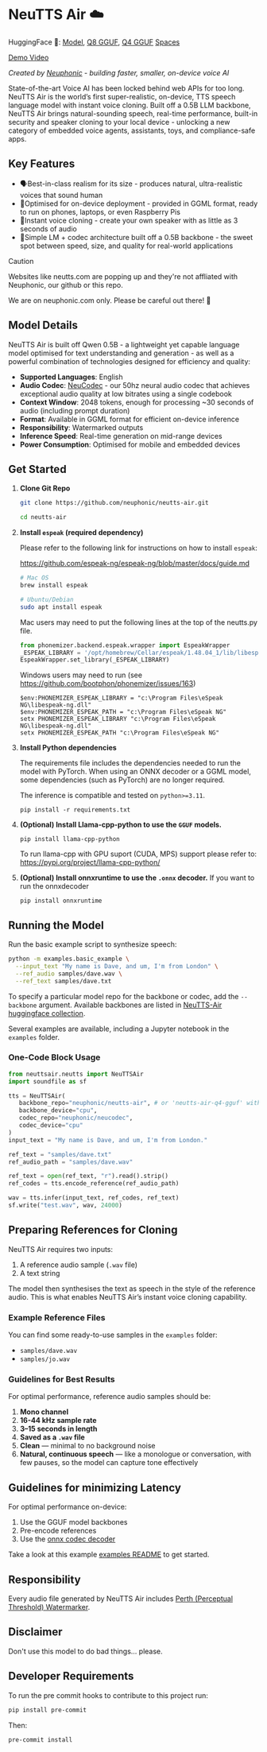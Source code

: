 # NeuTTS Air ☁️

HuggingFace 🤗: [Model](https://huggingface.co/neuphonic/neutts-air), [Q8 GGUF](https://huggingface.co/neuphonic/neutts-air-q8-gguf), [Q4 GGUF](https://huggingface.co/neuphonic/neutts-air-q4-gguf) [Spaces](https://huggingface.co/spaces/neuphonic/neutts-air)

[Demo Video](https://github.com/user-attachments/assets/020547bc-9e3e-440f-b016-ae61ca645184)

*Created by [Neuphonic](http://neuphonic.com/) - building faster, smaller, on-device voice AI*

State-of-the-art Voice AI has been locked behind web APIs for too long. NeuTTS Air is the world’s first super-realistic, on-device, TTS speech language model with instant voice cloning. Built off a 0.5B LLM backbone, NeuTTS Air brings natural-sounding speech, real-time performance, built-in security and speaker cloning to your local device - unlocking a new category of embedded voice agents, assistants, toys, and compliance-safe apps.

## Key Features

- 🗣Best-in-class realism for its size - produces natural, ultra-realistic voices that sound human
- 📱Optimised for on-device deployment - provided in GGML format, ready to run on phones, laptops, or even Raspberry Pis
- 👫Instant voice cloning - create your own speaker with as little as 3 seconds of audio
- 🚄Simple LM + codec architecture built off a 0.5B backbone - the sweet spot between speed, size, and quality for real-world applications

> [!CAUTION]
> Websites like neutts.com are popping up and they're not affliated with Neuphonic, our github or this repo.
>
> We are on neuphonic.com only. Please be careful out there! 🙏

## Model Details

NeuTTS Air is built off Qwen 0.5B - a lightweight yet capable language model optimised for text understanding and generation - as well as a powerful combination of technologies designed for efficiency and quality:
- **Supported Languages**: English
- **Audio Codec**: [NeuCodec](https://huggingface.co/neuphonic/neucodec) - our 50hz neural audio codec that achieves exceptional audio quality at low bitrates using a single codebook
- **Context Window**: 2048 tokens, enough for processing ~30 seconds of audio (including prompt duration)
- **Format**: Available in GGML format for efficient on-device inference
- **Responsibility**: Watermarked outputs
- **Inference Speed**: Real-time generation on mid-range devices
- **Power Consumption**: Optimised for mobile and embedded devices

## Get Started

1. **Clone Git Repo**
   ```bash
   git clone https://github.com/neuphonic/neutts-air.git
   ```
   ```bash
   cd neutts-air
   ```

2. **Install `espeak` (required dependency)**

   Please refer to the following link for instructions on how to install `espeak`:

   https://github.com/espeak-ng/espeak-ng/blob/master/docs/guide.md

   ```bash
   # Mac OS
   brew install espeak

   # Ubuntu/Debian
   sudo apt install espeak
   ```

   Mac users may need to put the following lines at the top of the neutts.py file.
   ```python
   from phonemizer.backend.espeak.wrapper import EspeakWrapper
   _ESPEAK_LIBRARY = '/opt/homebrew/Cellar/espeak/1.48.04_1/lib/libespeak.1.1.48.dylib'  #use the Path to the library.
   EspeakWrapper.set_library(_ESPEAK_LIBRARY)
   ```

   Windows users may need to run (see https://github.com/bootphon/phonemizer/issues/163)
   ```pwsh
   $env:PHONEMIZER_ESPEAK_LIBRARY = "c:\Program Files\eSpeak NG\libespeak-ng.dll"
   $env:PHONEMIZER_ESPEAK_PATH = "c:\Program Files\eSpeak NG"
   setx PHONEMIZER_ESPEAK_LIBRARY "c:\Program Files\eSpeak NG\libespeak-ng.dll"
   setx PHONEMIZER_ESPEAK_PATH "c:\Program Files\eSpeak NG"
   ```

3. **Install Python dependencies**

   The requirements file includes the dependencies needed to run the model with PyTorch.
   When using an ONNX decoder or a GGML model, some dependencies (such as PyTorch) are no longer required.

   The inference is compatible and tested on `python>=3.11`.

    ```
    pip install -r requirements.txt
    ```

4. **(Optional) Install Llama-cpp-python to use the `GGUF` models.**
   ```
   pip install llama-cpp-python
   ```
   To run llama-cpp with GPU suport (CUDA, MPS) support please refer to:
   https://pypi.org/project/llama-cpp-python/

5. **(Optional) Install onnxruntime to use the `.onnx` decoder.**
   If you want to run the onnxdecoder
   ```
   pip install onnxruntime
   ```

## Running the Model

Run the basic example script to synthesize speech:
```bash
python -m examples.basic_example \
  --input_text "My name is Dave, and um, I'm from London" \
  --ref_audio samples/dave.wav \
  --ref_text samples/dave.txt
```

To specify a particular model repo for the backbone or codec, add the `--backbone` argument. Available backbones are listed in [NeuTTS-Air huggingface collection](https://huggingface.co/collections/neuphonic/neutts-air-68cc14b7033b4c56197ef350).

Several examples are available, including a Jupyter notebook in the `examples` folder.

### One-Code Block Usage

```python
from neuttsair.neutts import NeuTTSAir
import soundfile as sf

tts = NeuTTSAir(
   backbone_repo="neuphonic/neutts-air", # or 'neutts-air-q4-gguf' with llama-cpp-python installed
   backbone_device="cpu",
   codec_repo="neuphonic/neucodec",
   codec_device="cpu"
)
input_text = "My name is Dave, and um, I'm from London."

ref_text = "samples/dave.txt"
ref_audio_path = "samples/dave.wav"

ref_text = open(ref_text, "r").read().strip()
ref_codes = tts.encode_reference(ref_audio_path)

wav = tts.infer(input_text, ref_codes, ref_text)
sf.write("test.wav", wav, 24000)
```

## Preparing References for Cloning

NeuTTS Air requires two inputs:

1. A reference audio sample (`.wav` file)
2. A text string

The model then synthesises the text as speech in the style of the reference audio. This is what enables NeuTTS Air’s instant voice cloning capability.

### Example Reference Files

You can find some ready-to-use samples in the `examples` folder:

- `samples/dave.wav`
- `samples/jo.wav`

### Guidelines for Best Results

For optimal performance, reference audio samples should be:

1. **Mono channel**
2. **16-44 kHz sample rate**
3. **3–15 seconds in length**
4. **Saved as a `.wav` file**
5. **Clean** — minimal to no background noise
6. **Natural, continuous speech** — like a monologue or conversation, with few pauses, so the model can capture tone effectively

## Guidelines for minimizing Latency

For optimal performance on-device:

1. Use the GGUF model backbones
2. Pre-encode references
3. Use the [onnx codec decoder](https://huggingface.co/neuphonic/neucodec-onnx-decoder)

Take a look at this example [examples README](examples/README.md###minimal-latency-example) to get started.

## Responsibility

Every audio file generated by NeuTTS Air includes [Perth (Perceptual Threshold) Watermarker](https://github.com/resemble-ai/perth).

## Disclaimer

Don't use this model to do bad things… please.

## Developer Requirements

To run the pre commit hooks to contribute to this project run:

```bash
pip install pre-commit
```
Then:
```bash
pre-commit install
```
